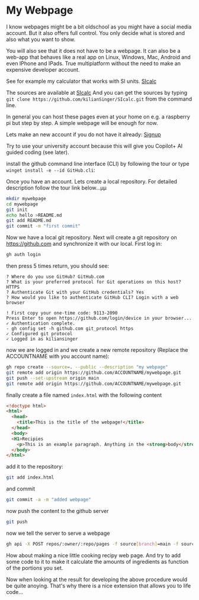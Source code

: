 # My Webpage

I know webpages might be a bit oldschool as you might have a social media account.
But it also offers full control. You only decide what is stored and also what you want to show. 

You will also see that it does not have to be a webpage.
It can also be a web-app that behaves like a real app on Linux, Windows, Mac, Android and even IPhone and IPads. True multiplatform without the need to make an expensive developer account.

See for example my calculator that works with SI units.
[SIcalc](https://kiliansinger.github.io/SIcalc/)

The sources are available at
[SIcalc](https://github.com/kiliansinger/SIcalc)
And you can get the sources by typing ``git clone https://github.com/kilianSinger/SIcalc.git``
from the command line.

In general you can host these pages even at your home on e.g. a raspberry pi but step by step. A simple webpage will be enough for now.

Lets make an new account if you do not have it already:
[Signup](https://github.com/signup)

Try to use your university account because this will give you Copilot+ AI guided coding (see later).

install the github command line interface (CLI) by following the tour or type ```winget install -e --id GitHub.cli```:

Once you have an account. Lets create a local repository. For detailed description follow the tour link below...µµ
```bash
mkdir mywebpage
cd mywebpage
git init
echo hello >README.md
git add README.md
git commit -m "first commit"
```
Now we have a local git repository. 
Next will create a git repository on https://github.com and synchronize it with our local.
First log in:
```bash
gh auth login
```
then press 5 times return, you should see:
```
? Where do you use GitHub? GitHub.com
? What is your preferred protocol for Git operations on this host? HTTPS
? Authenticate Git with your GitHub credentials? Yes
? How would you like to authenticate GitHub CLI? Login with a web browser

! First copy your one-time code: 9113-2090
Press Enter to open https://github.com/login/device in your browser...
✓ Authentication complete.
- gh config set -h github.com git_protocol https
✓ Configured git protocol
✓ Logged in as kiliansinger
```
now we are logged in and we create a new remote repository (Replace the ACCOUNTNAME with you account name):
```bash
gh repo create --source=. --public --description "my webpage"
git remote add origin https://github.com/ACCOUNTNAME/mywebpage.git   
git push --set-upstream origin main
git remote add origin https://github.com/ACCOUNTNAME/mywebpage.git
```
finally create a file named ``index.html``
with the following content
```html
<!doctype html>
<html>
  <head>
    <title>This is the title of the webpage!</title>
  </head>
  <body>
  <H1>Recipies
    <p>This is an example paragraph. Anything in the <strong>body</strong> tag will appear on the page, just like this <strong>p</strong> tag and its contents.</p>
  </body>
</html>
```
add it to the repository:
```bash
git add index.html
```
and commit
```bash
git commit -a -m "added webpage"
```
now push the content to the github server
```bash
git push
```

now we tell the server to serve a webpage
```bash
gh api -X POST repos/:owner/:repo/pages -f source[branch]=main -f source[path]=/
```

How about making a nice little cooking recipy web page.
And try to add some code to it to make it calculate the amounts of ingredients
as function of the portions you set.


Now when looking at the result for developing the above procedure would be quite anoying.
That's why there is a nice extension that allows you to life code...
